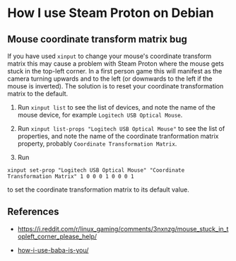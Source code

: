 # How I use Steam Proton on Debian

## Mouse coordinate transform matrix bug

If you have used `xinput` to change your mouse's coordinate transform
matrix this may cause a problem with Steam Proton where the mouse gets
stuck in the top-left corner.  In a first person game this will
manifest as the camera turning upwards and to the left (or downwards
to the left if the mouse is inverted).  The solution is to reset your
coordinate transformation matrix to the default.

1. Run `xinput list` to see the list of devices, and note the name of
   the mouse device, for example `Logitech USB Optical Mouse`.

2. Run `xinput list-props "Logitech USB Optical Mouse"` to see the
   list of properties, and note the name of the coordinate
   tranformation matrix property, probably `Coordinate Transformation
   Matrix`.

3. Run

  ```
  xinput set-prop "Logitech USB Optical Mouse" "Coordinate Transformation Matrix" 1 0 0 0 1 0 0 0 1
  ```

  to set the coordinate transformation matrix to its default value.

## References

* <https://i.reddit.com/r/linux_gaming/comments/3nxnzg/mouse_stuck_in_topleft_corner_please_help/>

* [how-i-use-baba-is-you/](../how-i-use-baba-is-you/)
